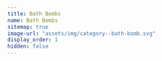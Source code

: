 ```yaml
---
title: Bath Bombs
name: Bath Bombs
sitemap: true
image-url: "assets/img/category--bath-bomb.svg"
display_order: 1
hidden: false
---
```

